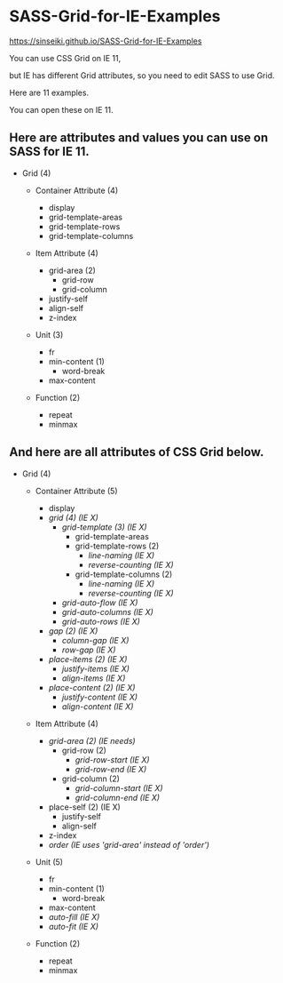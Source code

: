 # SASS-Grid-for-IE-Examples

https://sinseiki.github.io/SASS-Grid-for-IE-Examples

You can use CSS Grid on IE 11,

but IE has different Grid attributes, so you need to edit SASS to use Grid.

Here are 11 examples.

You can open these on IE 11.



## Here are attributes and values you can use on SASS for IE 11.


- Grid (4)
  - Container Attribute (4)
    - display
    - grid-template-areas
    - grid-template-rows
    - grid-template-columns

  - Item Attribute (4)
    - grid-area (2)
      - grid-row
      - grid-column
    - justify-self
    - align-self
    - z-index

  - Unit (3)
    - fr
    - min-content (1)
      - word-break
    - max-content

  - Function (2)
    - repeat
    - minmax


## And here are all attributes of CSS Grid below.

- Grid (4)
	- Container Attribute (5)
		- display
		- *grid (4) (IE X)*
			- *grid-template (3) (IE X)*
				- grid-template-areas
				- grid-template-rows (2)
					- *line-naming (IE X)*
					- *reverse-counting (IE X)*
				- grid-template-columns (2)
					- *line-naming (IE X)*
					- *reverse-counting (IE X)*
			- *grid-auto-flow (IE X)*
			- *grid-auto-columns (IE X)*
			- *grid-auto-rows (IE X)*
		- *gap (2) (IE X)*
			- *column-gap (IE X)*
			- *row-gap (IE X)*
		- *place-items (2) (IE X)*
			- *justify-items (IE X)*
			- *align-items (IE X)*
		- *place-content (2) (IE X)*
			- *justify-content (IE X)*
			- *align-content (IE X)*
		

	- Item Attribute (4)
		- *grid-area (2) (IE needs)*
			- grid-row (2)
				- *grid-row-start (IE X)*
				- *grid-row-end (IE X)*
			- grid-column (2)
				- *grid-column-start (IE X)*
				- *grid-column-end (IE X)*
		- place-self (2) (IE X)
			- justify-self
			- align-self
		- z-index
		- *order (IE uses 'grid-area' instead of 'order')*

	- Unit (5)
		- fr
		- min-content (1)
			- word-break
		- max-content
		- *auto-fill (IE X)*
		- *auto-fit (IE X)*

	- Function (2)
		- repeat
		- minmax
